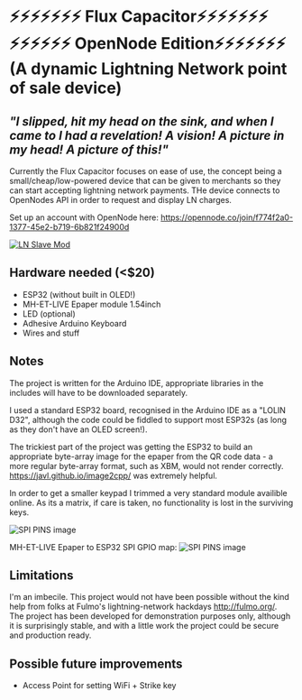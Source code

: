 
# ⚡⚡⚡⚡⚡⚡⚡ Flux Capacitor⚡⚡⚡⚡⚡⚡⚡ </br> ⚡⚡⚡⚡⚡⚡ OpenNode Edition⚡⚡⚡⚡⚡⚡⚡ </br>  (A dynamic Lightning Network point of sale device) 

## *"I slipped, hit my head on the sink, and when I came to I had a revelation!  A vision!  A picture in my head!  A picture of this!"*

Currently the Flux Capacitor focuses on ease of use, the concept being a small/cheap/low-powered device that can be given to merchants so they can start accepting lightning network payments. THe device connects to OpenNodes API in order to request and display LN charges.

Set up an account with OpenNode here:
https://opennode.co/join/f774f2a0-1377-45e2-b719-6b821f24900d

[![LN Slave Mod](https://i.imgur.com/vIvMD1p.jpg)](https://www.youtube.com/watch?v=7tBzgFHGsi0)

## Hardware needed (<$20)

* ESP32 (without built in OLED!)
* MH-ET-LIVE Epaper module 1.54inch
* LED (optional)
* Adhesive Arduino Keyboard
* Wires and stuff

## Notes

The project is written for the Arduino IDE, appropriate libraries in the includes will have to be downloaded separately.

I used a standard ESP32 board, recognised in the Arduino IDE as a "LOLIN D32", although the code could be fiddled to support most ESP32s (as long as they don't have an OLED screen!).

The trickiest part of the project was getting the ESP32 to build an appropriate byte-array image for the epaper from the QR code data - a more regular byte-array format, such as XBM, would not render correctly. https://javl.github.io/image2cpp/ was extremely helpful.

In order to get a smaller keypad I trimmed a very standard module availible online. As its a matrix, if care is taken, no functionality is lost in the surviving keys.

![SPI PINS image](https://i.imgur.com/6ERVnAr.jpg)

MH-ET-LIVE Epaper to ESP32 SPI GPIO map:
![SPI PINS image](https://i.imgur.com/wXOERPp.png)


## Limitations 

I'm an imbecile. This project would not have been possible without the kind help from folks at Fulmo's lightning-network hackdays http://fulmo.org/. The project has been developed for demonstration purposes only, although it is surprisingly stable, and with a little work the project could be secure and production ready. 

## Possible future improvements 

* Access Point for setting WiFi + Strike key
